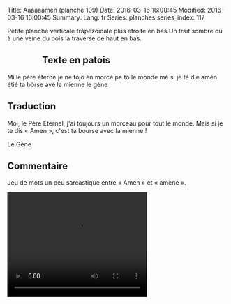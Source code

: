 Title: Aaaaaamen (planche 109)
Date: 2016-03-16 16:00:45
Modified: 2016-03-16 16:00:45
Summary: 
Lang: fr
Series: planches
series_index: 117

<p style=align:justify;">Petite planche verticale trapézoïdale plus
étroite en bas.Un trait sombre dû à une veine du bois la traverse de
haut en bas.</p>

<figure class="image-block" style="float: left;">
  <img alt="" src="{static}/images/planche_109.png">
  <figcaption style="max-width: 291px"></figcaption>
</figure>

## Texte en patois

Mi le père éternè je né tójô èn morcé pe tô le monde mè si je té dié
amèn étié ta bòrse avé la mienne le gène

## Traduction

Moi, le Père Eternel, j'ai toujours un morceau pour tout le
monde. Mais si je te dis « Amen », c'est ta bourse avec la mienne !

Le Gène

## Commentaire

Jeu de mots un peu sarcastique entre « Amen » et « amène ».

<video width="320" height="240" controls>
  <source src="https://d1njpgd0ygatdn.cloudfront.net/video_109-2.mp4" type="video/mp4">
</video>

